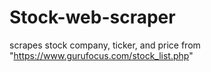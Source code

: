 # Stock-web-scraper
scrapes stock company, ticker, and price from "https://www.gurufocus.com/stock_list.php"

